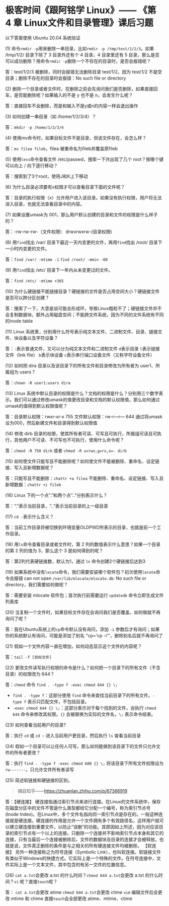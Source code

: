 # 极客时间《跟阿铭学 Linux》—— 《第 4 章 Linux文件和目录管理》课后习题

以下答案使用 Ubuntu 20.04 系统验证

(1) 命令`rmdir -p`用来删除一串目录，比如`rmdir -p /tmp/test/1/2/3`。如果 /tmp/1/2/ 目录下除了 3 目录外还有个 4 目录，4 目录里还有 5 目录，那么是否可以成功删除？用命令`rmdir -p`删除一个不存在的目录时，是否会报错呢？

答：test/1/2/3 被删除，同时会报错无法删除目录 test/1/2，因为 test/1/2 不是空目录；删除不存在的目录时会报错：No such file or directory

(2) 删除一个目录或者文件时，在删除之前会先询问我们是否删除，如果直接回车，是否能删除呢？如果输入的不是 y 也不是 n，会发生什么呢？

答：直接回车不会删除，而是和输入不是y或n的内容一样会退出操作

(3) 如何创建一串目录（如 /home/1/2/3/4）？

答：`mkdir -p /home/1/2/3/4`

(4) 使用mv命令时，如果目标文件不是目录，但该文件存在，会怎么样？

答：`mv filea fileb`，filea 被重命名为fileb并覆盖原fileb

(5) 使用`less`命令查看文件 /etc/passwd，搜索一下共出现了几个 root？按哪个键可以向上 / 向下逐行移动？

答：搜索到了3个root，使用J和K上下移动

(6) 为什么目录必须要有x权限才可以查看目录下面的文件呢？

答：目录的执行权限（x）允许用户进入该目录。如果没有执行权限，用户将无法进入目录，也就无法查看目录中的内容。

(7) 如果设置umask为 001，那么用户默认创建的目录和文件的权限是什么样子的？

答：-rw-rw-rw-（文件权限）
drwxrwxrw-(目录权限)

(8) 用`find`找出 /var/ 目录下最近一天内变更的文件，再用`find`找出 /root/ 目录下一小时内变更的文件。

答：`find /var/ -mtime -1`
`find /root/ -mmin -60`

(9) 用`find`找出 /etc/ 目录下一年内从未变更过的文件。

答：`find /etc/ -mtime +365`

(10) 为什么硬链接不能链接目录？硬链接的文件是否占用空间大小？硬链接文件是否可以跨分区创建？

答：搜索了一下，大意是说可能会形成环，导致Linux粗粒不了；硬链接文件并不会复制数据块，额外占用磁盘空间；不能跨文件系统，因为不同的文件系统有不同的inode table

(11) Linux 系统里，分别用什么符号表示纯文本文件、二进制文件、目录、链接文件、块设备以及字符设备？

答：`-`表示普通文件，又可以分为纯文本文件和二进制文件
`d`表示目录
`l`表示链接文件（link file）
`b`表示块设备
`c`表示串行端口设备文件（又称字符设备文件）

(12) 如何把 dira 目录以及该目录下的所有文件和目录修改为所有者为 user1、所属组为 users？

答：`chown -R user1:users dira`

(13) Linux 系统中默认目录的权限是什么？文档的权限是什么？分别用三个数字表示。我们可以通过修改umask的值更改目录和文档的默认权限值，那么如何通过umask的值得到默认权限值呢？

答：目录默认权限：rwxr-xr-x 755
文件默认权限：rw-r—r— 644
通过将umask 设为000，然后新建文件和目录得到默认权限值

(14) 修改 dirb 目录的权限，使其所有者可读、可写且可执行，所属组可读且可执行，其他用户不可读、不可写也不可执行，使用什么命令呢？

答：`chmod -R 750 dirb` 或者 `chmod -R u=rwx,g=rx,o=- dirb`

(15) 如何使文件只能写且不能删除呢？如何使文件不能被删除、重命名、设定链接、写入且新增数据呢？

答：只能写且不能删除：`chattr +a filea`
不能删除、重命名、设定链接、写入且新增数据：`chattr +i fileb`

(16) Linux 下的一个点“.”和两个点“..”分别表示什么？

答：“.”表示当前目录，“..”表示当前目录的上一级目录

(17) `cd -`表示什么含义？

答：当前工作目录将被切换到环境变量OLDPWD所表示的目录，也就是前一个工作目录。

(18) 用`ls`命令查看目录或者文件时，第 2 列的数值表示什么意思？如果一个目录的第 2 列的值为 3，那么这个 3 是如何得到的呢？

答：第2列代表硬链接数，默认为1，通过 `ln` 命令创建2个硬链接后达到3

(19) 如果系统中没有`locate`命令，我们需要安装哪个软件包？初次使用`locate`命令会报错 can not open `/var/lib/mlocate/mlocate.db`: No such file or directory，我们需要如何做呢？

答：需要安装 mlocate 软件包；首次执行前需要运行 `updatedb` 命令立即生成文件列表库

(20) 当复制一个文件时，如果目标文件存在会询问我们是否覆盖，如何做就不再询问了呢？

答：我在Ubuntu系统上的`cp`命令默认没有询问，添加 `-i` 参数后才有询问；如果你的系统默认有询问，可能是添加了别名 "cp='cp -i'"，删除别名后就不再询问了

(21) 假如一个文件内容一直在增加，如何动态显示这个文件的内容呢？

答：`tail -f [目标文件]`

(22) 更改文件读写执行权限的命令是什么？如何把一个目录下的所有文件（不含目录）的权限改为 644？

答：`chmod` 命令
`find . -type f -exec chmod 644 {} \;`
* `find . -type f`：这部分使用 `find` 命令来查找当前目录下的所有文件。`-type f` 表示只匹配文件，不包括目录。
* `-exec chmod 644 {} \;`：这部分表示对于每个找到的文件，会执行 `chmod 644` 命令来修改其权限。`{}` 会被替换为实际的文件名，`\;` 表示命令结束。


(23) 如何查看当前用户的目录?

答：执行 `cd` 或 `cd ~` 进入当前用户更目录，然后执行 `ls` 查看当前目录

(24) 假如一个目录可以让任何人可写，那么如何能做到该目录下的文件只允许文件的所有者更改？

答：执行 `find . -type f -exec chmod 600 {} \;` 将该目录下所有文件权限设为 `rw-------`，只允许文件所有者读写

(25) 简述软链接和硬链接的区别。

> 摘自知乎——https://zhuanlan.zhihu.com/p/67366919

答：【硬连接】
硬连接指通过索引节点来进行连接。在Linux的文件系统中，保存在磁盘分区中的文件不管是什么类型都给它分配一个编号，称为索引节点号(Inode Index)。在Linux中，多个文件名指向同一索引节点是存在的。一般这种连接就是硬连接。硬连接的作用是允许一个文件拥有多个有效路径名，这样用户就可以建立硬连接到重要文件，以防止“误删”的功能。其原因如上所述，因为对应该目录的索引节点有一个以上的连接。只删除一个连接并不影响索引节点本身和其它的连接，只有当最后一个连接被删除后，文件的数据块及目录的连接才会被释放。也就是说，文件真正删除的条件是与之相关的所有硬连接文件均被删除。
【软连接】
另外一种连接称之为符号连接（Symbolic Link），也叫软连接。软链接文件有类似于Windows的快捷方式。它实际上是一个特殊的文件。在符号连接中，文件实际上是一个文本文件，其中包含的有另一文件的位置信息。

(26) `cat a.txt`会更改 a.txt 的什么时间？`chmod 644 a.txt`会更改 a.txt 的什么时间？`vi` 呢？直接`touch`呢？

答：
`cat a.txt`会更改 atime
`chmod 644 a.txt`会更改 ctime
`vim` 编辑文件后会更改 mtime 和 chime
直接`touch`会全部更改 atime、mtime、ctime